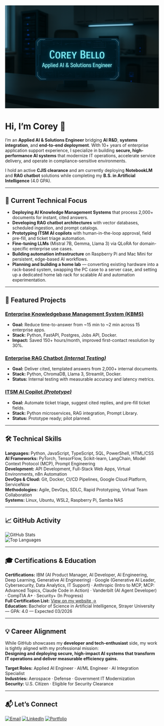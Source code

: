 ![Header](githubheader2.png)

# Hi, I’m Corey 👋

I’m an **Applied AI & Solutions Engineer** bridging **AI R&D**, **systems integration**, and **end-to-end deployment**. With 10+ years of enterprise application support experience, I specialize in building **secure, high-performance AI systems** that modernize IT operations, accelerate service delivery, and operate in compliance-sensitive environments.

I hold an active **CJIS clearance** and am currently deploying **NotebookLM** and **RAG chatbot** solutions while completing my **B.S. in Artificial Intelligence** (4.0 GPA).

---

## 🎯 Current Technical Focus
- **Deploying AI Knowledge Management Systems** that process 2,000+ documents for instant, cited answers.
- **Developing RAG chatbot architectures** with vector databases, scheduled ingestion, and prompt catalogs.
- **Prototyping ITSM AI copilots** with human-in-the-loop approval, field pre-fill, and ticket triage automation.
- **Fine-tuning LLMs** (Mistral 7B, Gemma, Llama 3) via QLoRA for domain-specific enterprise use cases.
- **Building automation infrastructure** on Raspberry Pi and Mac Mini for persistent, edge-based AI workflows.
- **Planning and building a home lab** — converting existing hardware into a rack-based system, swapping the PC case to a server case, and setting up a dedicated home lab rack for scalable AI and automation experimentation.

---

## 🚀 Featured Projects

### [Enterprise Knowledgebase Management System (KBMS)](https://github.com/coreybello/enterprise-kbms)
- **Goal:** Reduce time-to-answer from ~15 min to ~2 min across 15 enterprise apps.
- **Stack:** Python, FastAPI, Postgres, Jobs API, Docker.
- **Impact:** Saved 150+ hours/month, improved first-contact resolution by 30%.

### [Enterprise RAG Chatbot *(Internal Testing)*](https://github.com/coreybello/enterprise-rag-chatbot)
- **Goal:** Deliver cited, templated answers from 2,000+ internal documents.
- **Stack:** Python, ChromaDB, Llama 3, Streamlit, Docker.
- **Status:** Internal testing with measurable accuracy and latency metrics.

### [ITSM AI Copilot *(Prototype)*](https://github.com/coreybello/itsm-ai-copilot)
- **Goal:** Automate ticket triage, suggest cited replies, and pre-fill ticket fields.
- **Stack:** Python microservices, RAG integration, Prompt Library.
- **Status:** Prototype ready; pilot planned.

---

## 🛠️ Technical Skills
**Languages:** Python, JavaScript, TypeScript, SQL, PowerShell, HTML/CSS  
**AI Frameworks:** PyTorch, TensorFlow, Scikit-learn, LangChain, Model Context Protocol (MCP), Prompt Engineering  
**Development:** API Development, Full-Stack Web Apps, Virtual Environments, n8n Automation  
**DevOps & Cloud:** Git, Docker, CI/CD Pipelines, Google Cloud Platform, ServiceNow  
**Methodologies:** Agile, DevOps, SDLC, Rapid Prototyping, Virtual Team Collaboration  
**Systems:** Linux, Ubuntu, WSL2, Raspberry Pi, Samba NAS

---

## 📈 GitHub Activity
![GitHub Stats](https://github-readme-stats.vercel.app/api?username=coreybello&show_icons=true&theme=dark&hide_border=true)  
![Top Languages](https://github-readme-stats.vercel.app/api/top-langs/?username=coreybello&layout=compact&theme=dark&hide_border=true)

---

## 🎓 Certifications & Education
**Certifications:** IBM (AI Product Manager, AI Developer, AI Engineering, Deep Learning, Generative AI Engineering) · Google (Generative AI Leader, Cybersecurity, Data Analytics, IT Support) · Anthropic (Intro to MCP, MCP: Advanced Topics, Claude Code in Action) · Vanderbilt (AI Agent Developer) · CompTIA A+ · Security+ (In Progress)  
**Full Certification List:** [View on my website →](https://www.coreybello.com/certifications)  
**Education:** Bachelor of Science in Artificial Intelligence, Strayer University — GPA: 4.0 — Expected 03/2026

---

## 💡 Career Alignment
While GitHub showcases my **developer and tech-enthusiast** side, my work is tightly aligned with my professional mission:  
**Designing and deploying secure, high-impact AI systems that transform IT operations and deliver measurable efficiency gains.**

**Target Roles:** Applied AI Engineer · AI/ML Engineer · AI Integration Specialist  
**Industries:** Aerospace · Defense · Government IT Modernization  
**Security:** U.S. Citizen · Eligible for Security Clearance

---

## 📬 Let’s Connect
[![Email](https://img.shields.io/badge/Email-D14836?style=for-the-badge&logo=gmail&logoColor=white)](mailto:coreybellobiz@gmail.com) [![LinkedIn](https://img.shields.io/badge/LinkedIn-0077B5?style=for-the-badge&logo=linkedin&logoColor=white)](https://linkedin.com/in/coreybello) [![Portfolio](https://img.shields.io/badge/Portfolio-000000?style=for-the-badge&logo=vercel&logoColor=white)](https://coreybello.com)
